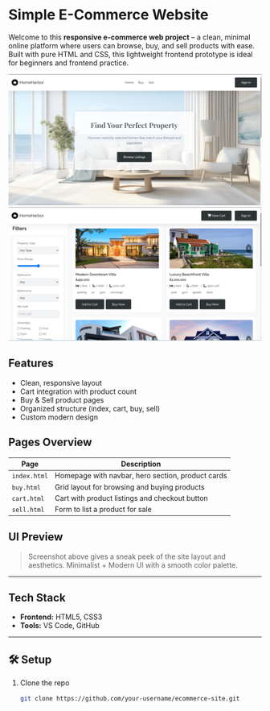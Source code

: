 #  Simple E-Commerce Website

Welcome to this **responsive e-commerce web project** – a clean, minimal online platform where users can browse, buy, and sell products with ease. Built with pure HTML and CSS, this lightweight frontend prototype is ideal for beginners and frontend practice.

![Preview](./site1.png)
![Preview](./site2.png)

##  Features

-  Clean, responsive layout
-  Cart integration with product count
-  Buy & Sell product pages
-  Organized structure (index, cart, buy, sell)
-  Custom modern design

##  Pages Overview

| Page | Description |
|------|-------------|
| `index.html` | Homepage with navbar, hero section, product cards |
| `buy.html` | Grid layout for browsing and buying products |
| `cart.html` | Cart with product listings and checkout button |
| `sell.html` | Form to list a product for sale |

##  UI Preview

> Screenshot above gives a sneak peek of the site layout and aesthetics. Minimalist + Modern UI with a smooth color palette.

---

##  Tech Stack

- **Frontend:** HTML5, CSS3
- **Tools:** VS Code, GitHub

---

## 🛠️ Setup

1. Clone the repo  
   ```bash
   git clone https://github.com/your-username/ecommerce-site.git
